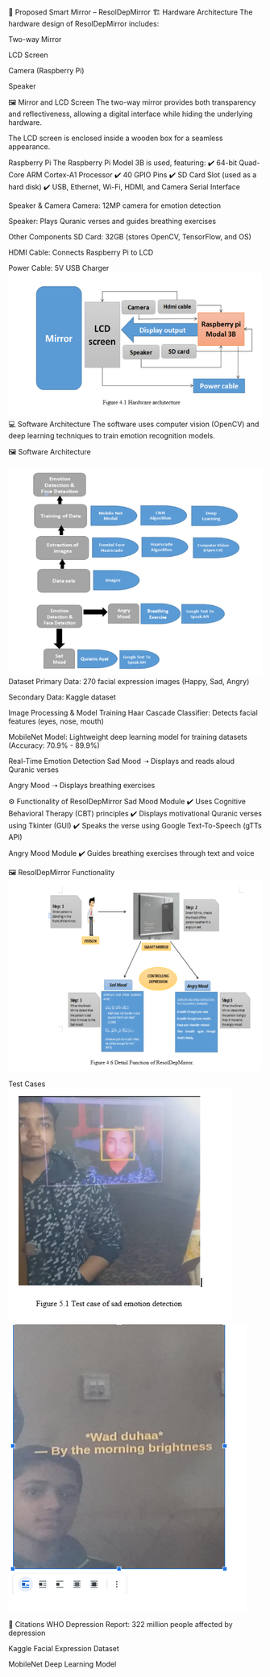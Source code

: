 📖 Proposed Smart Mirror – ResolDepMirror
🏗️ Hardware Architecture
The hardware design of ResolDepMirror includes:

Two-way Mirror

LCD Screen

Camera (Raspberry Pi)

Speaker

🖼 Mirror and LCD Screen
The two-way mirror provides both transparency and reflectiveness, allowing a digital interface while hiding the underlying hardware.

The LCD screen is enclosed inside a wooden box for a seamless appearance.



Raspberry Pi
The Raspberry Pi Model 3B is used, featuring:
✔️ 64-bit Quad-Core ARM Cortex-A1 Processor
✔️ 40 GPIO Pins
✔️ SD Card Slot (used as a hard disk)
✔️ USB, Ethernet, Wi-Fi, HDMI, and Camera Serial Interface

Speaker & Camera
Camera: 12MP camera for emotion detection

Speaker: Plays Quranic verses and guides breathing exercises

Other Components
SD Card: 32GB (stores OpenCV, TensorFlow, and OS)

HDMI Cable: Connects Raspberry Pi to LCD

Power Cable: 5V USB Charger
![Hardware Architecture](/hardware_Architecture.png)
💻 Software Architecture
The software uses computer vision (OpenCV) and deep learning techniques to train emotion recognition models.

🖼 Software Architecture

![Software Architecture](/Sofware_Architecture.png)
Dataset
Primary Data: 270 facial expression images (Happy, Sad, Angry)

Secondary Data: Kaggle dataset

Image Processing & Model Training
Haar Cascade Classifier: Detects facial features (eyes, nose, mouth)

MobileNet Model: Lightweight deep learning model for training datasets (Accuracy: 70.9% - 89.9%)

Real-Time Emotion Detection
Sad Mood ➝ Displays and reads aloud Quranic verses

Angry Mood ➝ Displays breathing exercises

⚙️ Functionality of ResolDepMirror
Sad Mood Module
✔️ Uses Cognitive Behavioral Therapy (CBT) principles
✔️ Displays motivational Quranic verses using Tkinter (GUI)
✔️ Speaks the verse using Google Text-To-Speech (gTTs API)

Angry Mood Module
✔️ Guides breathing exercises through text and voice

🖼 ResolDepMirror Functionality
![Functionality](/Detail_function_of_smart_mirror.png)

Test Cases
![TEST_1](/Test_case.png)
![TEST_2](/Test_cases_2.png)


📜 Citations
WHO Depression Report: 322 million people affected by depression

Kaggle Facial Expression Dataset

MobileNet Deep Learning Model

